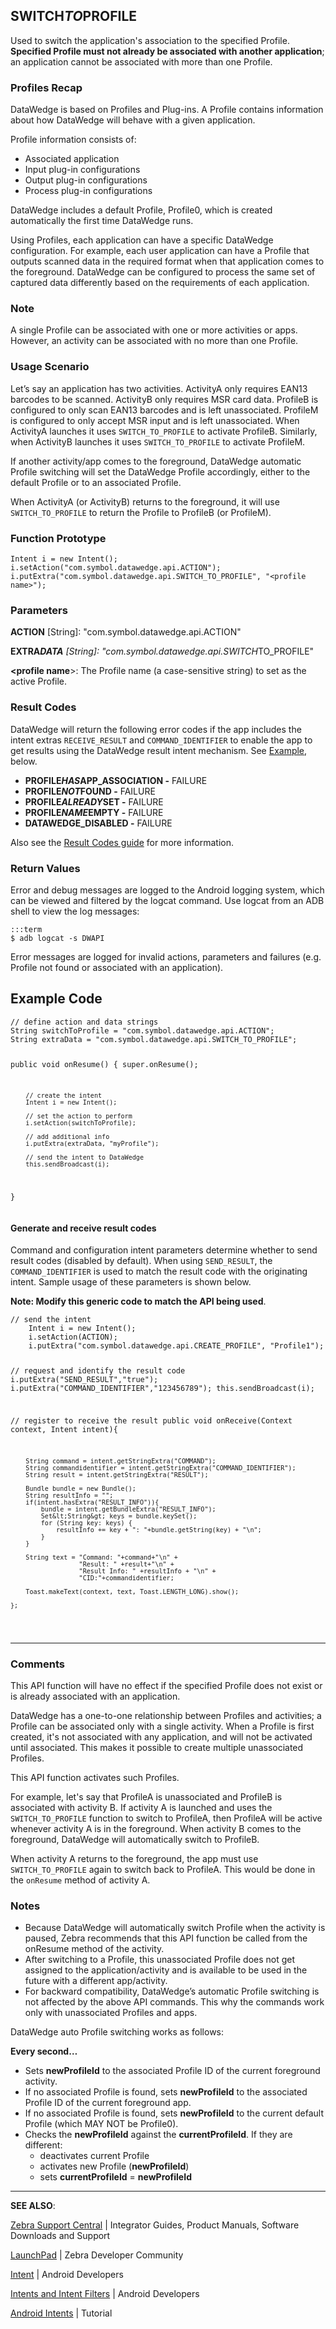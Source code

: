 <h2 id="switch_to_profile">SWITCH<em>TO</em>PROFILE</h2>
<p>Used to switch the application's association to the specified Profile. <strong>Specified Profile must not already be associated with another application</strong>; an application cannot be associated with more than one Profile. </p>
<h3 id="profilesrecap">Profiles Recap</h3>
<p>DataWedge is based on Profiles and Plug-ins. A Profile contains information about how DataWedge will behave with a given application.</p>
<p>Profile information consists of:</p>
<ul>
<li>Associated application</li>
<li>Input plug-in configurations</li>
<li>Output plug-in configurations</li>
<li>Process plug-in configurations</li>
</ul>
<p>DataWedge includes a default Profile, Profile0, which is created automatically the first time DataWedge runs.</p>
<p>Using Profiles, each application can have a specific DataWedge configuration. For example, each user application can have a Profile that outputs scanned data in the required format when that application comes to the foreground. DataWedge can be configured to process the same set of captured data differently based on the requirements of each application.</p>
<h3 id="note">Note</h3>
<p>A single Profile can be associated with one or more activities or apps. However, an activity can be associated with no more than one Profile. </p>
<h3 id="usagescenario">Usage Scenario</h3>
<p>Let’s say an application has two activities. ActivityA only requires EAN13 barcodes to be scanned. ActivityB only requires MSR card data. ProfileB is configured to only scan EAN13 barcodes and is left unassociated. ProfileM is configured to only accept MSR input and is left unassociated. When ActivityA launches it uses <code>SWITCH_TO_PROFILE</code> to activate ProfileB. Similarly, when ActivityB launches it uses <code>SWITCH_TO_PROFILE</code> to activate ProfileM.</p>
<p>If another activity/app comes to the foreground, DataWedge automatic Profile switching will set the DataWedge Profile accordingly, either to the default Profile or to an associated Profile.</p>
<p>When ActivityA (or ActivityB) returns to the foreground, it will use <code>SWITCH_TO_PROFILE</code> to return the Profile to ProfileB (or ProfileM).</p>
<h3 id="functionprototype">Function Prototype</h3>
<pre><code>Intent i = new Intent();
i.setAction("com.symbol.datawedge.api.ACTION");
i.putExtra("com.symbol.datawedge.api.SWITCH_TO_PROFILE", "&lt;profile name&gt;");
</code></pre>
<h3 id="parameters">Parameters</h3>
<p><strong>ACTION</strong> [String]: "com.symbol.datawedge.api.ACTION"</p>
<p><strong>EXTRA<em>DATA</strong> [String]: "com.symbol.datawedge.api.SWITCH</em>TO_PROFILE"</p>
<p><strong>&lt;profile name</strong>&gt;: The Profile name (a case-sensitive string) to set as the active Profile.</p>
<h3 id="resultcodes">Result Codes</h3>
<p>DataWedge will return the following error codes if the app includes the intent extras <code>RECEIVE_RESULT</code> and <code>COMMAND_IDENTIFIER</code> to enable the app to get results using the DataWedge result intent mechanism. See <a href="#example">Example</a>, below. </p>
<ul>
<li><strong>PROFILE<em>HAS</em>APP_ASSOCIATION -</strong> FAILURE</li>
<li><strong>PROFILE<em>NOT</em>FOUND -</strong> FAILURE </li>
<li><strong>PROFILE<em>ALREADY</em>SET -</strong> FAILURE</li>
<li><strong>PROFILE<em>NAME</em>EMPTY -</strong> FAILURE</li>
<li><strong>DATAWEDGE_DISABLED -</strong> FAILURE</li>
</ul>
<p>Also see the <a href="../resultinfo">Result Codes guide</a> for more information.  </p>
<h3 id="returnvalues">Return Values</h3>
<p>Error and debug messages are logged to the Android logging system, which can be viewed and filtered by the logcat command. Use logcat from an ADB shell to view the log messages:</p>
<pre><code>:::term
$ adb logcat -s DWAPI
</code></pre>
<p>Error messages are logged for invalid actions, parameters and failures (e.g. Profile not found or associated with an application).</p>
<h2 id="examplecode">Example Code</h2>
<pre><code>// define action and data strings
String switchToProfile = "com.symbol.datawedge.api.ACTION";
String extraData = "com.symbol.datawedge.api.SWITCH_TO_PROFILE";

public void onResume() {
        super.onResume();

        // create the intent
        Intent i = new Intent();

        // set the action to perform
        i.setAction(switchToProfile);

        // add additional info
        i.putExtra(extraData, "myProfile");

        // send the intent to DataWedge
        this.sendBroadcast(i);
}
</code></pre>
<h4 id="generateandreceiveresultcodes">Generate and receive result codes</h4>
<p>Command and configuration intent parameters determine whether to send result codes (disabled by default). When using <code>SEND_RESULT</code>, the <code>COMMAND_IDENTIFIER</code> is used to match the result code with the originating intent. Sample usage of these parameters is shown below. </p>
<p><strong>Note: Modify this generic code to match the API being used</strong>.  </p>
<pre><code>// send the intent
    Intent i = new Intent();
    i.setAction(ACTION);
    i.putExtra("com.symbol.datawedge.api.CREATE_PROFILE", "Profile1");

// request and identify the result code
    i.putExtra("SEND_RESULT","true");
    i.putExtra("COMMAND_IDENTIFIER","123456789");
    this.sendBroadcast(i);

// register to receive the result
    public void onReceive(Context context, Intent intent){

        String command = intent.getStringExtra("COMMAND");
        String commandidentifier = intent.getStringExtra("COMMAND_IDENTIFIER");
        String result = intent.getStringExtra("RESULT");

        Bundle bundle = new Bundle();
        String resultInfo = "";
        if(intent.hasExtra("RESULT_INFO")){
            bundle = intent.getBundleExtra("RESULT_INFO");
            Set&lt;String&gt; keys = bundle.keySet();
            for (String key: keys) {
                resultInfo += key + ": "+bundle.getString(key) + "\n";
            }
        }

        String text = "Command: "+command+"\n" +
                      "Result: " +result+"\n" +
                      "Result Info: " +resultInfo + "\n" +
                      "CID:"+commandidentifier;

        Toast.makeText(context, text, Toast.LENGTH_LONG).show();

    };
</code></pre>
<hr />
<h3 id="comments">Comments</h3>
<p>This API function will have no effect if the specified Profile does not exist or is already associated with an application.</p>
<p>DataWedge has a one-to-one relationship between Profiles and activities; a Profile can be associated only with a single activity. When a Profile is first created, it's not associated with any application, and will not be activated until associated. This makes it possible to create multiple unassociated Profiles.</p>
<p>This API function activates such Profiles.</p>
<p>For example, let's say that ProfileA is unassociated and ProfileB is associated with activity B. If activity A is launched and uses the <code>SWITCH_TO_PROFILE</code> function to switch to ProfileA, then ProfileA will be active whenever activity A is in the foreground. When activity B comes to the foreground, DataWedge will automatically switch to ProfileB. </p>
<p>When activity A returns to the foreground, the app must use <code>SWITCH_TO_PROFILE</code> again to switch back to ProfileA. This would be done in the <code>onResume</code> method of activity A.</p>
<h3 id="notes">Notes</h3>
<ul>
<li>Because DataWedge will automatically switch Profile when the activity is paused, Zebra recommends that this API function be called from the onResume method of the activity.</li>
<li>After switching to a Profile, this unassociated Profile does not get assigned to the application/activity and is available to be used in the future with a different app/activity.</li>
<li>For backward compatibility, DataWedge’s automatic Profile switching is not affected by the above API commands. This why the commands work only with unassociated Profiles and apps.</li>
</ul>
<p>DataWedge auto Profile switching works as follows: </p>
<p><strong>Every second…</strong></p>
<ul>
<li>Sets <strong>newProfileId</strong> to the associated Profile ID of the current foreground activity. </li>
<li>If no associated Profile is found, sets <strong>newProfileId</strong> to the associated Profile ID of the current foreground app. </li>
<li>If no associated Profile is found, sets <strong>newProfileId</strong> to the current default Profile (which  MAY NOT be Profile0). </li>
<li>Checks the <strong>newProfileId</strong> against the <strong>currentProfileId</strong>. If they are different: <ul>
<li>deactivates current Profile</li>
<li>activates new Profile (<strong>newProfileId</strong>)</li>
<li>sets <strong>currentProfileId</strong> = <strong>newProfileId</strong></li></ul></li>
</ul>
<hr />
<p><strong>SEE ALSO</strong>:</p>
<p><a href="https://www.zebra.com/us/en/support-downloads.html">Zebra Support Central</a> | Integrator Guides, Product Manuals, Software Downloads and Support</p>
<p><a href="https://developer.zebra.com/welcome">LaunchPad</a> | Zebra Developer Community</p>
<p><a href="https://developer.android.com/reference/android/content/Intent.html">Intent</a> | Android Developers</p>
<p><a href="http://developer.android.com/guide/components/intents-filters.html">Intents and Intent Filters</a> | Android Developers</p>
<p><a href="http://www.vogella.com/tutorials/AndroidIntent/article.html">Android Intents</a> | Tutorial</p>